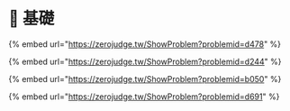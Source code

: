 # 🐌 基礎

{% embed url="https://zerojudge.tw/ShowProblem?problemid=d478" %}



{% embed url="https://zerojudge.tw/ShowProblem?problemid=d244" %}

{% embed url="https://zerojudge.tw/ShowProblem?problemid=b050" %}

{% embed url="https://zerojudge.tw/ShowProblem?problemid=d691" %}

